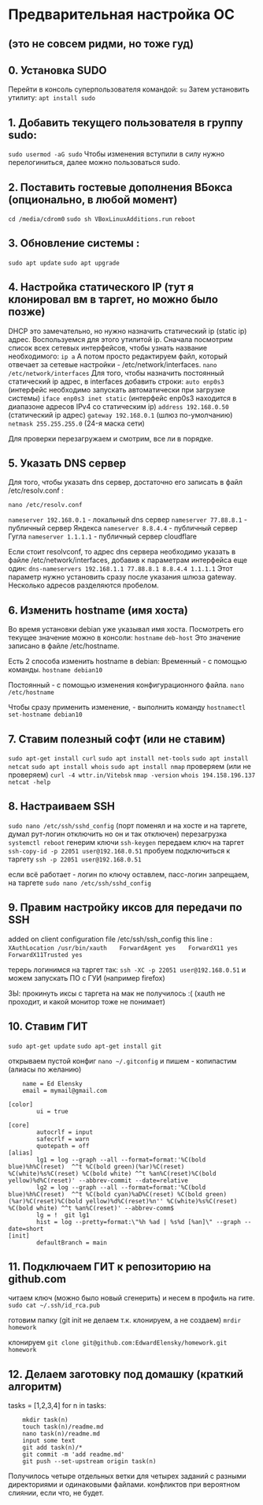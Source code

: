 # Предварительная настройка ОС 
## (это не совсем ридми, но тоже гуд)

## 0. Установка SUDO
Перейти в консоль суперпользователя командой: 
```su```
Затем установить утилиту: 
```apt install sudo```

## 1. Добавить текущего пользователя в группу sudo: 
```sudo usermod -aG sudo```
Чтобы изменения вступили в силу нужно перелогиниться, далее можно пользоваться sudo.

## 2. Поставить гостевые дополнения ВБокса (опционально, в любой момент)
```cd /media/cdrom0```
```sudo sh VBoxLinuxAdditions.run```
```reboot```

## 3. Обновление системы :
```sudo apt update```
```sudo apt upgrade```

## 4. Настройка статического IP  (тут я клонировал вм в таргет, но можно было позже)
DHCP это замечательно, но нужно назначить статический ip (static ip) адрес. 
Воспользуемся для этого утилитой ip. 
Сначала посмотрим список всех сетевых интерфейсов, чтобы узнать название необходимого:
```ip a```
А потом просто редактируем файл, который отвечает за сетевые настройки - /etc/network/interfaces. 
```nano /etc/network/interfaces```
Для того, чтобы назначить постоянный статический ip адрес, в interfaces добавить строки: 
`auto enp0s3`  (интерфейс необходимо запускать автоматически при загрузке системы)
`iface enp0s3 inet static`  (интерфейс enp0s3 находится в диапазоне адресов IPv4 со статическим ip)
`address 192.168.0.50` (статический ip адрес)
`gateway 192.168.0.1`  (шлюз по-умолчанию)
`netmask 255.255.255.0` (24-я маска сети)

Для проверки перезагружаем и смотрим, все ли в порядке. 

## 5. Указать DNS сервер
Для того, чтобы указать dns сервер, достаточно его записать в файл /etc/resolv.conf :

```nano /etc/resolv.conf```

`nameserver 192.168.0.1` - локальный dns сервер
`nameserver 77.88.8.1` - публичный сервер Яндекса
`nameserver 8.8.4.4` - публичный сервер Гугла
`nameserver 1.1.1.1` - публичный сервер cloudflare

Если стоит resolvconf, то адрес dns сервера необходимо указать в файле /etc/network/interfaces, добавив к параметрам интерфейса еще один:
```dns-nameservers 192.168.1.1 77.88.8.1 8.8.4.4 1.1.1.1```
Этот параметр нужно установить сразу после указания шлюза gateway. Несколько адресов разделяются пробелом.

## 6. Изменить hostname (имя хоста)
Во время установки debian уже указывал имя хоста. 
Посмотреть его текущее значение можно в консоли:
```hostname```
```deb-host```
Это значение записано в файле /etc/hostname. 

Есть 2 способа изменить hostname в debian:
Временный - с помощью команды. 
```hostname debian10```

Постоянный - с помощью изменения конфигурационного файла. 
```nano /etc/hostname```

Чтобы сразу применить изменение, - выполнить команду
```hostnamectl set-hostname debian10```

## 7. Ставим полезный софт (или не ставим)
```sudo apt-get install curl```
```sudo apt install net-tools```
```sudo apt install netcat```
```sudo apt install whois```
```sudo apt install nmap```
проверяем (или не проверяем)
```curl -4 wttr.in/Vitebsk```
```nmap -version```
```whois 194.158.196.137```
```netcat -help ```
 
## 8. Настраиваем SSH
```sudo nano /etc/ssh/sshd_config```
(порт поменял и на хосте и на таргете, думал рут-логин отключить но он и так отключен)
перезагрузка
```systemctl reboot```
генерим ключи
```ssh-keygen```
передаем ключ на таргет
```ssh-copy-id -p 22051 user@192.168.0.51```
пробуем подключиться к таргету
```ssh -p 22051 user@192.168.0.51```

если всё работает - логин по ключу оставлем, пасс-логин запрещаем, 
на таргете
```sudo nano /etc/ssh/sshd_config```  
 

## 9. Правим настройку иксов для передачи по SSH
added on client configuration file /etc/ssh/ssh_config this line :
```   XAuthLocation /usr/bin/xauth```
```   ForwardAgent yes```
```   ForwardX11 yes```
```   ForwardX11Trusted yes```
   
терерь логинимся на таргет так:
```ssh -XC -p 22051 user@192.168.0.51```
и можем запускать ПО с ГУИ (например firefox)

ЗЫ: прокинуть иксы с таргета на мак не получилось :(
(xauth не проходит, и какой монитор тоже не понимает)
   

## 10. Ставим ГИТ  

```sudo apt-get update```
```sudo apt-get install git```

открываем пустой конфиг
```nano ~/.gitconfig```
и пишем - копипастим (алиасы по желанию)
```[user]
    name = Ed Elensky
    email = mymail@gmail.com

[color]
        ui = true

[core]
        autocrlf = input
        safecrlf = warn
        quotepath = off
[alias]
        lg1 = log --graph --all --format=format:'%C(bold blue)%h%C(reset)  ^^t %C(bold green)(%ar)%C(reset) %C(white)%s%C(reset) %C(bold white) ^^t %an%C(reset)%C(bold yellow)%d%C(reset)' --abbrev-commit --date=relative
        lg2 = log --graph --all --format=format:'%C(bold blue)%h%C(reset)  ^^t %C(bold cyan)%aD%C(reset) %C(bold green)(%ar)%C(reset)%C(bold yellow)%d%C(reset)%n'' %C(white)%s%C(reset) %C(bold white) ^^t %an%C(reset)' --abbrev-comm$
        lg = !  git lg1
        hist = log --pretty=format:\"%h %ad | %s%d [%an]\" --graph --date=short
[init]
        defaultBranch = main
```

## 11. Подключаем ГИТ к репозиторию на github.com

читаем ключ (можно было новый сгенерить) и несем в профиль на гите.
```sudo cat ~/.ssh/id_rca.pub```

готовим папку (git init не делаем т.к. клонируем, а не создаем)
```mrdir homework```

клонируем 
```git clone git@github.com:EdwardElensky/homework.git homework```

## 12. Делаем заготовку под домашку (краткий алгоритм)
tasks = [1,2,3,4]
for n in tasks:
```	git checkout -b task(n)
	mkdir task(n)
	touch task(n)/readme.md
	nano task(n)/readme.md
	input some text
	git add task(n)/*
	git commit -m 'add readme.md'
	git push --set-upstream origin task(n)
```
Получилось четыре отдельных ветки для четырех заданий с разными директориями и одинаковыми файлами.
конфликтов при вероятном слиянии, если что, не будет.
